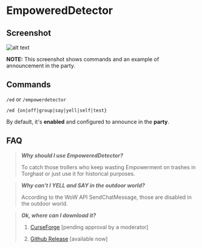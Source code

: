 # EmpoweredDetector

## Screenshot
![alt text](https://github.com/omsheal/EmpoweredDetector/raw/main/screenshot.png)

**NOTE:** This screenshot shows commands and an example of announcement in the party.

## Commands
`/ed` or `/empowerdetector`

`/ed {on|off|group|say|yell|self|test}`

By default, it's **enabled** and configured to announce in the **party**.

## FAQ

> ***Why should I use EmpoweredDetector?***
> 
> To catch those trollers who keep wasting Empowerment on trashes in Torghast or just use it for historical purposes.

> ***Why can't I YELL and SAY in the outdoor world?***
>
> According to the WoW API SendChatMessage, those are disabled in the outdoor world.

> ***Ok, where can I download it?***
>
> 1) [CurseForge](https://www.curseforge.com/wow/addons/empowereddetector) [pending approval by a moderator]
> 
> 2) [Github Release](https://github.com/omsheal/EmpoweredDetector/releases) [available now]
